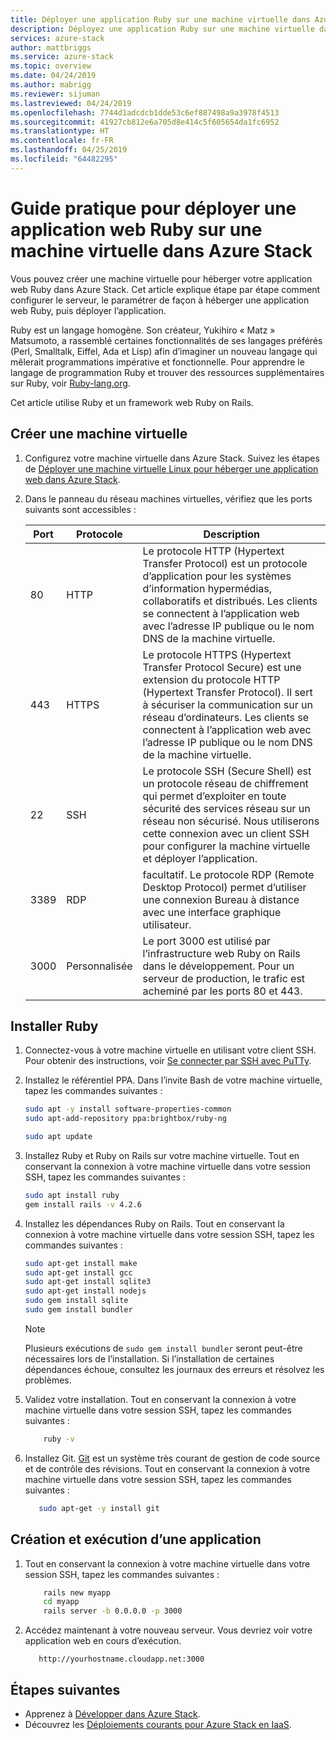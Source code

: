 ```yaml
---
title: Déployer une application Ruby sur une machine virtuelle dans Azure Stack | Microsoft Docs
description: Déployez une application Ruby sur une machine virtuelle dans Azure Stack.
services: azure-stack
author: mattbriggs
ms.service: azure-stack
ms.topic: overview
ms.date: 04/24/2019
ms.author: mabrigg
ms.reviewer: sijuman
ms.lastreviewed: 04/24/2019
ms.openlocfilehash: 7744d1adcdcb1dde53c6ef887498a9a3978f4513
ms.sourcegitcommit: 41927cb812e6a705d8e414c5f605654da1fc6952
ms.translationtype: HT
ms.contentlocale: fr-FR
ms.lasthandoff: 04/25/2019
ms.locfileid: "64482295"
---
```

# <a name="how-to-deploy-a-ruby-web-app-to-a-vm-in-azure-stack"></a>Guide pratique pour déployer une application web Ruby sur une machine virtuelle dans Azure Stack

Vous pouvez créer une machine virtuelle pour héberger votre application web Ruby dans Azure Stack. Cet article explique étape par étape comment configurer le serveur, le paramétrer de façon à héberger une application web Ruby, puis déployer l’application.

Ruby est un langage homogène. Son créateur, Yukihiro « Matz » Matsumoto, a rassemblé certaines fonctionnalités de ses langages préférés (Perl, Smalltalk, Eiffel, Ada et Lisp) afin d’imaginer un nouveau langage qui mêlerait programmations impérative et fonctionnelle. Pour apprendre le langage de programmation Ruby et trouver des ressources supplémentaires sur Ruby, voir [Ruby-lang.org](https://www.ruby-lang.org).

Cet article utilise Ruby et un framework web Ruby on Rails.

## <a name="create-a-vm"></a>Créer une machine virtuelle

1. Configurez votre machine virtuelle dans Azure Stack. Suivez les étapes de [Déployer une machine virtuelle Linux pour héberger une application web dans Azure Stack](azure-stack-dev-start-howto-deploy-linux.md).

2. Dans le panneau du réseau machines virtuelles, vérifiez que les ports suivants sont accessibles :

    | Port | Protocole | Description |
    | --- | --- | --- |
    | 80 | HTTP | Le protocole HTTP (Hypertext Transfer Protocol) est un protocole d’application pour les systèmes d’information hypermédias, collaboratifs et distribués. Les clients se connectent à l’application web avec l’adresse IP publique ou le nom DNS de la machine virtuelle. |
    | 443 | HTTPS | Le protocole HTTPS (Hypertext Transfer Protocol Secure) est une extension du protocole HTTP (Hypertext Transfer Protocol). Il sert à sécuriser la communication sur un réseau d’ordinateurs. Les clients se connectent à l’application web avec l’adresse IP publique ou le nom DNS de la machine virtuelle. |
    | 22 | SSH | Le protocole SSH (Secure Shell) est un protocole réseau de chiffrement qui permet d’exploiter en toute sécurité des services réseau sur un réseau non sécurisé. Nous utiliserons cette connexion avec un client SSH pour configurer la machine virtuelle et déployer l’application. |
    | 3389 | RDP | facultatif. Le protocole RDP (Remote Desktop Protocol) permet d’utiliser une connexion Bureau à distance avec une interface graphique utilisateur.   |
    | 3000 | Personnalisée | Le port 3000 est utilisé par l’infrastructure web Ruby on Rails dans le développement. Pour un serveur de production, le trafic est acheminé par les ports 80 et 443. |

## <a name="install-ruby"></a>Installer Ruby

1. Connectez-vous à votre machine virtuelle en utilisant votre client SSH. Pour obtenir des instructions, voir [Se connecter par SSH avec PuTTy](azure-stack-dev-start-howto-ssh-public-key.md#connect-via-ssh-with-putty).
1. Installez le référentiel PPA. Dans l’invite Bash de votre machine virtuelle, tapez les commandes suivantes :

    ```bash  
    sudo apt -y install software-properties-common
    sudo apt-add-repository ppa:brightbox/ruby-ng

    sudo apt update
    ```

2. Installez Ruby et Ruby on Rails sur votre machine virtuelle. Tout en conservant la connexion à votre machine virtuelle dans votre session SSH, tapez les commandes suivantes :

    ```bash  
    sudo apt install ruby
    gem install rails -v 4.2.6
    ```

3. Installez les dépendances Ruby on Rails. Tout en conservant la connexion à votre machine virtuelle dans votre session SSH, tapez les commandes suivantes :

    ```bash  
    sudo apt-get install make
    sudo apt-get install gcc
    sudo apt-get install sqlite3
    sudo apt-get install nodejs
    sudo gem install sqlite
    sudo gem install bundler
    ```

    > [!Note]  
    > Plusieurs exécutions de `sudo gem install bundler` seront peut-être nécessaires lors de l’installation. Si l’installation de certaines dépendances échoue, consultez les journaux des erreurs et résolvez les problèmes.

4. Validez votre installation. Tout en conservant la connexion à votre machine virtuelle dans votre session SSH, tapez les commandes suivantes :

    ```bash  
        ruby -v
    ```

3. Installez Git. [Git](https://git-scm.com) est un système très courant de gestion de code source et de contrôle des révisions. Tout en conservant la connexion à votre machine virtuelle dans votre session SSH, tapez les commandes suivantes :

    ```bash  
       sudo apt-get -y install git
    ```

## <a name="create-and-run-an-app"></a>Création et exécution d’une application

1. Tout en conservant la connexion à votre machine virtuelle dans votre session SSH, tapez les commandes suivantes :

    ```bash
        rails new myapp
        cd myapp
        rails server -b 0.0.0.0 -p 3000
    ```

2.  Accédez maintenant à votre nouveau serveur. Vous devriez voir votre application web en cours d’exécution.

    ```HTTP  
       http://yourhostname.cloudapp.net:3000
    ```

## <a name="next-steps"></a>Étapes suivantes

- Apprenez à [Développer dans Azure Stack](azure-stack-dev-start.md).
- Découvrez les [Déploiements courants pour Azure Stack en IaaS](azure-stack-dev-start-deploy-app.md).